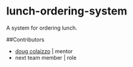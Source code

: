 lunch-ordering-system
=====================

A system for ordering lunch.

##Contributors

  - [doug colaizzo]  | mentor
  - next team member | role


  [doug colaizzo]: https://github.com/dcolaizzomarathon